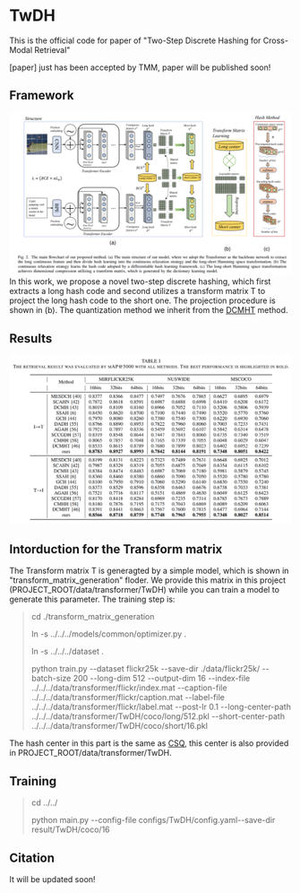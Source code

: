 # TwDH
This is the official code for paper of "Two-Step Discrete Hashing for Cross-Modal Retrieval"

[paper] just has been accepted by TMM, paper will be published soon!

## Framework
![framework](./data/structure.png)
In this work, we propose a novel two-step discrete hashing, which first extracts a long hash code and second utilizes a transform matrix T to project the long hash code to the short one. The projection procedure is shown in (b). The quantization method we inherit from the [DCMHT](https://github.com/kalenforn/DCHMT/tree/main) method. 

## Results
![result](./data/result.png)

## Intorduction for the Transform matrix
The Transform matrix T is generagted by a simple model, which is shown in "transform_matrix_generation" floder. We provide this matrix in this project (PROJECT_ROOT/data/transformer/TwDH) while you can train a model to generate this parameter. The training step is:

> cd ./transform_matrix_generation
>
> ln -s ../../../models/common/optimizer.py .
>
> ln -s ../../../dataset .
>
> python train.py --dataset flickr25k --save-dir ./data/flickr25k/ --batch-size 200 --long-dim 512 --output-dim 16 --index-file ../../../data/transformer/flickr/index.mat --caption-file ../../../data/transformer/flickr/caption.mat --label-file ../../../data/transformer/flickr/label.mat --post-lr 0.1 --long-center-path ../../../data/transformer/TwDH/coco/long/512.pkl --short-center-path ../../../data/transformer/TwDH/coco/short/16.pkl

The hash center in this part is the same as [CSQ](https://github.com/yuanli2333/Hadamard-Matrix-for-hashing), this center is also provided in PROJECT_ROOT/data/transformer/TwDH.


## Training
>cd ../../
>
> python main.py --config-file configs/TwDH/config.yaml--save-dir result/TwDH/coco/16

## Citation
It will be updated soon!